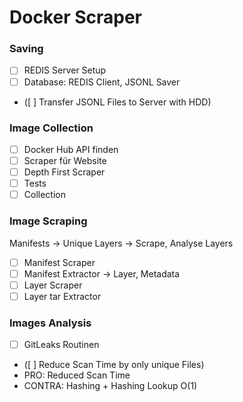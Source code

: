 # Docker Scraper

### Saving
- [ ] REDIS Server Setup
- [ ] Database: REDIS Client, JSONL Saver
- ([ ] Transfer JSONL Files to Server with HDD)

### Image Collection
- [ ] Docker Hub API finden
- [ ] Scraper für Website
- [ ] Depth First Scraper
- [ ] Tests
- [ ] Collection

### Image Scraping
Manifests -> Unique Layers -> Scrape, Analyse Layers
- [ ] Manifest Scraper
- [ ] Manifest Extractor -> Layer, Metadata
- [ ] Layer Scraper
- [ ] Layer tar Extractor

### Images Analysis
- [ ] GitLeaks Routinen
- ([ ] Reduce Scan Time by only unique Files)
- PRO: Reduced Scan Time
- CONTRA: Hashing + Hashing Lookup O(1)
